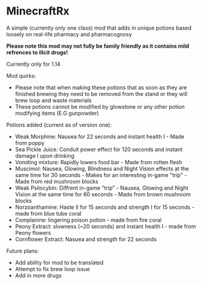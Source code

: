 # MinecraftRx

A simple (currently only one class) mod that adds in  unique potions based loosely on real-life pharmacy and pharmacognosy

<b> Please note this mod may not fully be family friendly as it contains mild refrences to illcit drugs! </b>

Currently only for 1.14

Mod quirks:
* Please note that when making these potions that as soon as they are finished brewing they need to be removed from the stand or they will brew loop and waste materials
* These potions cannot be modified by glowstone or any other potion modifying items (E.G gunpowder)

Potions added (current as of version one):

* Weak Morphine: Nausea for 22 seconds and instant health I - Made from poppy 
* Sea Pickle Juice: Conduit power effect for 120 seconds and instant damage I upon drinking
* Vomiting mixture: Rapidly lowers food bar - Made from rotten flesh
* Muscimol: Nausea, Glowing, Blindness and Night Vision effects at the same time for 30 seconds - Makes for an interesting in-game "trip" - Made from red mushroom blocks
* Weak Psilocybin: Diffrent in-game "trip" - Nausea, Glowing and Night Vision at the same time for 60 seconds - Made from brown mushroom blocks
* Norzoanthamine: Haste II for 15 seconds and strength I for 15 seconds - made from blue tube coral
* Complanine: lingering poison potion - made from fire coral
* Peony Extract: slowness (~20 seconds) and instant health I - made from Peony flowers
* Cornflower Extract: Nasuea and strength for 22 seconds

Future plans:
* Add ability for mod to be translated
* Attempt to fix brew loop issue
* Add in more drugs 
